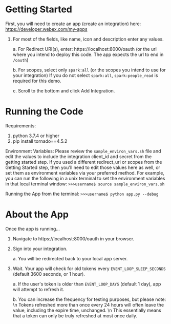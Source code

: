 # Getting Started
First, you will need to create an app (create an integration) here:
https://developer.webex.com/my-apps

1. For most of the fields, like name, icon and description enter any values.

   a. For Redirect URI(s), enter: https://localhost:8000/oauth
      (or the url where you intend to deploy this code.  The app expects the url to end in ``/oauth``)

   b. For scopes, select only ``spark:all``
      (or the scopes you intend to use for your integration)
      If you do not select ``spark:all``, ``spark:people_read`` is required for this demo.

   c. Scroll to the bottom and click Add Integration.

# Running the Code
Requirements:
1. python 3.7.4 or higher
2. pip install tornado==4.5.2

Environment Variables:
Please review the ``sample_environ_vars.sh`` file and edit the values to include the integration client_id and secret from the getting started step.  If you used a different redirect_uri or scopes from the Getting Started step, then you'll need to edit those values here as well, or set them as environment variables via your preferred method.  For example, you can run the following in a unix terminal to set the environment variables in that local terminal window:
 ``>>>username$ source sample_environ_vars.sh``
 
Running the App from the terminal:
``>>>username$ python app.py --debug``


# About the App
Once the app is running...
1. Navigate to https://localhost:8000/oauth in your browser.
2. Sign into your integration.

   a. You will be redirected back to your local app server.
   
3. Wait.  Your app will check for old tokens every ``EVENT_LOOP_SLEEP_SECONDS`` (default 3600 seconds, or 1 hour).

   a. If the user's token is older than ``EVENT_LOOP_DAYS`` (default 1 day), app will attempt to refresh it.
   
   b. You can increase the frequency for testing purposes, but please note:  \n
      Tokens refreshed more than once every 24 hours will often leave the value, including the expire time, unchanged.  \n
      This essentially means that a token can only be truly refreshed at most once daily.
